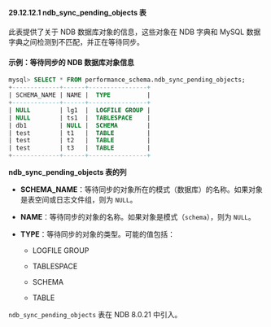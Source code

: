 #### 29.12.12.1 ndb_sync_pending_objects 表

此表提供了关于 NDB 数据库对象的信息，这些对象在 NDB 字典和 MySQL 数据字典之间检测到不匹配，并正在等待同步。

#### 示例：等待同步的 NDB 数据库对象信息

```sql
mysql> SELECT * FROM performance_schema.ndb_sync_pending_objects;
+-------------+------+----------------+
| SCHEMA_NAME | NAME |  TYPE          |
+-------------+------+----------------+
| NULL        | lg1  |  LOGFILE GROUP |
| NULL        | ts1  |  TABLESPACE    |
| db1         | NULL |  SCHEMA        |
| test        | t1   |  TABLE         |
| test        | t2   |  TABLE         |
| test        | t3   |  TABLE         |
+-------------+------+----------------+
```

**ndb_sync_pending_objects 表的列**

- **SCHEMA_NAME**：等待同步的对象所在的模式（数据库）的名称。如果对象是表空间或日志文件组，则为 `NULL`。
- **NAME**：等待同步的对象的名称。如果对象是模式（`schema`），则为 `NULL`。

- **TYPE**：等待同步的对象的类型。可能的值包括：

  - LOGFILE GROUP

  - TABLESPACE

  - SCHEMA

  - TABLE

`ndb_sync_pending_objects` 表在 NDB 8.0.21 中引入。